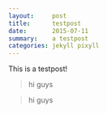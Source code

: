 ```yaml
---
layout:     post
title:      testpost
date:       2015-07-11
summary:    a testpost
categories: jekyll pixyll
---
```


This is a testpost!

>hi guys

<blockquote>
  <p>
  hi guys
  </p>
</blockquote>